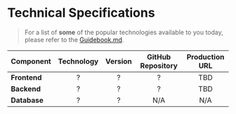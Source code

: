 # Technical Specifications

> For a list of **some** of the popular technologies available to you today, please refer to the [Guidebook.md](Guidebook.md).


| Component | Technology | Version | GitHub Repository | Production URL |
| :-------- | :--------: | :-----: | :----: | :--: |
| **Frontend**  |      ?     |    ?    |   ?    |  TBD   |
| **Backend**   |      ?     |    ?    |   ?    |  TBD   |
| **Database**  |      ?     |    ?    |  N/A   | N/A  |
